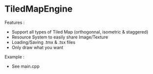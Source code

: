 TiledMapEngine
==============

Features :

- Support all types of Tiled Map (orthogonnal, isometric & staggered)
- Resource System to easily share Image/Texture
- Loading/Saving .tmx & .tsx files
- Only draw what you want

Example :

- See main.cpp
